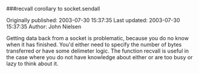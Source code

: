 ###recvall corollary  to socket.sendall

Originally published: 2003-07-30 15:37:35
Last updated: 2003-07-30 15:37:35
Author: John Nielsen

Getting data back from a socket is problematic, because you do no know when it has finished. You'd either need to specify the number of bytes transferred or have some delimeter logic. The function recvall is useful in the case where you do not have knowledge about either or are too busy or lazy to think about it.